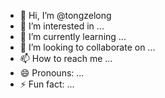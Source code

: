 - 👋 Hi, I’m @tongzelong
- 👀 I’m interested in ...
- 🌱 I’m currently learning ...
- 💞️ I’m looking to collaborate on ...
- 📫 How to reach me ...
- 😄 Pronouns: ...
- ⚡ Fun fact: ...

<!---
tongzelong/tongzelong is a ✨ special ✨ repository because its `README.md` (this file) appears on your GitHub profile.
You can click the Preview link to take a look at your changes.
--->
